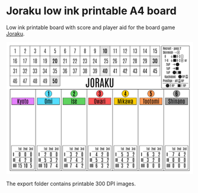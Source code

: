 # Joraku low ink printable A4 board

Low ink printable board with score and player aid for the board game [Joraku](https://boardgamegeek.com/boardgame/180901/joraku).

![alt text](https://github.com/lostinthezone/joraku-board/blob/main/export/board.png?raw=true)

The export folder contains printable 300 DPI images.
